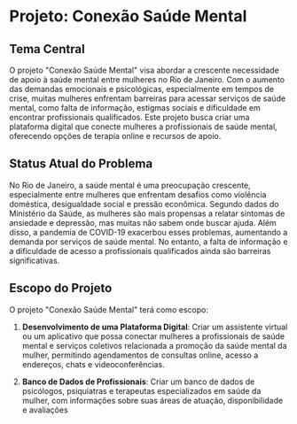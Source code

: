 # Projeto: Conexão Saúde Mental

## Tema Central
O projeto "Conexão Saúde Mental" visa abordar a crescente necessidade de apoio à saúde mental entre mulheres no Rio de Janeiro. Com o aumento das demandas emocionais e psicológicas, especialmente em tempos de crise, muitas mulheres enfrentam barreiras para acessar serviços de saúde mental, como falta de informação, estigmas sociais e dificuldade em encontrar profissionais qualificados. Este projeto busca criar uma plataforma digital que conecte mulheres a profissionais de saúde mental, oferecendo opções de terapia online e recursos de apoio.

## Status Atual do Problema
No Rio de Janeiro, a saúde mental é uma preocupação crescente, especialmente entre mulheres que enfrentam desafios como violência doméstica, desigualdade social e pressão econômica. Segundo dados do Ministério da Saúde, as mulheres são mais propensas a relatar sintomas de ansiedade e depressão, mas muitas não sabem onde buscar ajuda. Além disso, a pandemia de COVID-19 exacerbou esses problemas, aumentando a demanda por serviços de saúde mental. No entanto, a falta de informação e a dificuldade de acesso a profissionais qualificados ainda são barreiras significativas.

## Escopo do Projeto
O projeto "Conexão Saúde Mental" terá como escopo:

1. **Desenvolvimento de uma Plataforma Digital**: Criar um assistente virtual ou um aplicativo que possa conectar mulheres a profissionais de saúde mental e serviços coletivos relacionada a promoção da saúde mental da mulher, permitindo agendamentos de consultas online, acesso a endereços, chats e videoconferências.
   
2. **Banco de Dados de Profissionais**: Criar um banco de dados de psicólogos, psiquiatras e terapeutas especializados em saúde da mulher, com informações sobre suas áreas de atuação, disponibilidade e avaliações